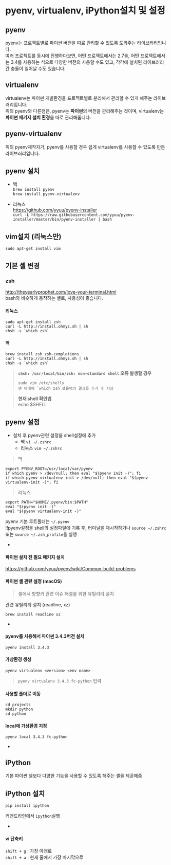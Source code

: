# pyenv, virtualenv, iPython설치 및 설정


## pyenv

pyenv는 프로젝트별로 파이썬 버전을 따로 관리할 수 있도록 도와주는 라이브러리입니다.  
여러 프로젝트를 동시에 진행하다보면, 어떤 프로젝트에서는 2.7을, 어떤 프로젝트에서는 3.4를 사용하는 식으로 다양한 버전의 사용할 수도 있고, 각각에 설치된 라이브러리간 충돌이 일어날 수도 있습니다.

## virtualenv

virtualenv는 파이썬 개발환경을 프로젝트별로 분리해서 관리할 수 있게 해주는 라이브러리입니다.  
위의 pyenv와 다른점은, pyenv는 **파이썬**의 버전을 관리해주는 것이며, virtualenv는 **파이썬 패키지 설치 환경**을 따로 관리해줍니다.

## pyenv-virtualenv

위의 pyenv제작자가, pyenv를 사용할 경우 쉽게 virtualenv를 사용할 수 있도록 만든 라이브러리입니다.


## pyenv 설치

* 맥  
`brew install pyenv`  
`brew install pyenv-virtualenv`

* 리눅스  
<https://github.com/yyuu/pyenv-installer>  
`curl -L https://raw.githubusercontent.com/yyuu/pyenv-installer/master/bin/pyenv-installer | bash`

## vim설치 (리눅스만)

```
sudo apt-get install vim
```

## 기본 셸 변경

### zsh

<http://theyearlyprophet.com/love-your-terminal.html>  
bash와 비슷하게 동작하는 셸로, 사용성이 좋습니다.

#### 리눅스

```
sudo apt-get install zsh
curl -L http://install.ohmyz.sh | sh
chsh -s `which zsh`
```

#### 맥

```
brew install zsh zsh-completions
curl -L http://install.ohmyz.sh | sh
chsh -s `which zsh`
```

> **`chsh: /usr/local/bin/zsh: non-standard shell` 오류 발생할 경우**
> 
> ```
> sudo vim /etc/shells
> 맨 아래에 `which zsh`했을때의 결과를 추가 후 저장
> ```

> **현재 shell 확인법**  
> echo $SHELL


## pyenv 설정

* 설치 후 pyenv관련 설정을 shell설정에 추가  
	* 맥 `vi ~/.zshrc`
	* 리눅스 	`vim ~/.zshrc`


> 맥
> 
```
export PYENV_ROOT=/usr/local/var/pyenv
if which pyenv > /dev/null; then eval "$(pyenv init -)"; fi
if which pyenv-virtualenv-init > /dev/null; then eval "$(pyenv virtualenv-init -)"; fi
```

> 리눅스
> 
```
export PATH="$HOME/.pyenv/bin:$PATH"
eval "$(pyenv init -)"
eval "$(pyenv virtualenv-init -)"
```

pyenv 기본 루트폴더는 `~/.pyenv`  
!!pyenv설정을 shell의 설정파일에 기록 후, 터미널을 재시작하거나 `source ~/.zshrc` 또는 `source ~/.zsh_profile`을 실행

-

#### 파이썬 설치 전 필요 패키지 설치

<https://github.com/yyuu/pyenv/wiki/Common-build-problems>



#### 파이썬 셸 관련 설정 (macOS)

> 셸에서 방향키 관련 이슈 해결을 위한 유틸리티 설치

관련 유틸리티 설치 (readline, xz)

```
brew install readline xz
```

-

#### pyenv를 사용해서 파이썬 3.4.3버전 설치  

`pyenv install 3.4.3`

#### 가상환경 생성

`pyenv virtualenv <version> <env name>`
> `pyenv virtualenv 3.4.3 fc-python` 입력

#### 사용할 폴더로 이동
```
cd projects
mkdir python
cd python
```

#### local에 가상환경 지정
`pyenv local 3.4.3 fc-python`

-

## iPython

기본 파이썬 셸보다 다양한 기능을 사용할 수 있도록 해주는 셸을 제공해줌

## iPython 설치

`pip install ipython`

커맨드라인에서 `ipython`실행

-

#### vi 단축키

`shift + g` : 가장 아래로  
`shift + a` : 현재 줄에서 가장 마지막으로